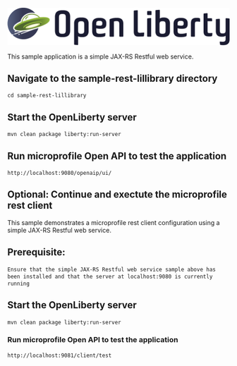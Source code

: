 ![](https://github.com/OpenLiberty/open-liberty/blob/master/logos/logo_horizontal_light_navy.png)

This sample application is a simple JAX-RS Restful web service.

## Navigate to the sample-rest-lillibrary directory
	cd sample-rest-lillibrary

## Start the OpenLiberty server
    mvn clean package liberty:run-server

## Run microprofile Open API to test the application 
    http://localhost:9080/openaip/ui/

## Optional:  Continue and exectute the microprofile rest client 
This sample demonstrates a microprofile rest client configuration using a simple JAX-RS Restful web service.

## Prerequisite:
	Ensure that the simple JAX-RS Restful web service sample above has been installed and that the server at localhost:9080 is currently running

## Start the OpenLiberty server
    mvn clean package liberty:run-server


### Run microprofile Open API to test the application 
    http://localhost:9081/client/test

